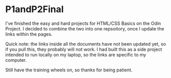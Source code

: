 # P1andP2Final
I've finished the easy and hard projects for HTML/CSS Basics on the Odin Project. I decided to combine the two into one repsoitory, once I update the links within the pages.

Quick note: the links inside all the documents have not been updated yet, so if you pull this, they probably will not work.
I had built this as a side project intended to run locally on my laptop, so the links are specific to my computer.

Still have the training wheels on, so thanks for being patient.
